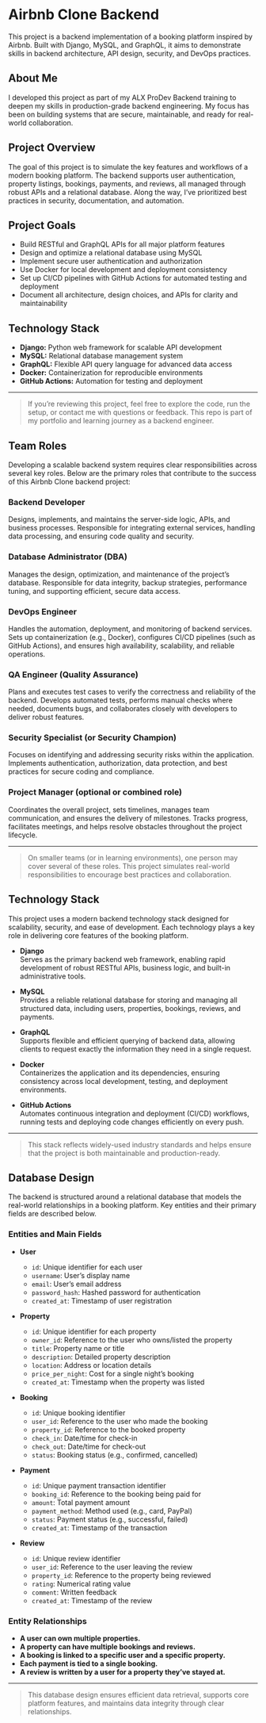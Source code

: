 # Airbnb Clone Backend

This project is a backend implementation of a booking platform inspired by Airbnb. Built with Django, MySQL, and GraphQL, it aims to demonstrate skills in backend architecture, API design, security, and DevOps practices.

## About Me

I developed this project as part of my ALX ProDev Backend training to deepen my skills in production-grade backend engineering. My focus has been on building systems that are secure, maintainable, and ready for real-world collaboration.

## Project Overview

The goal of this project is to simulate the key features and workflows of a modern booking platform. The backend supports user authentication, property listings, bookings, payments, and reviews, all managed through robust APIs and a relational database. Along the way, I’ve prioritized best practices in security, documentation, and automation.

## Project Goals

- Build RESTful and GraphQL APIs for all major platform features
- Design and optimize a relational database using MySQL
- Implement secure user authentication and authorization
- Use Docker for local development and deployment consistency
- Set up CI/CD pipelines with GitHub Actions for automated testing and deployment
- Document all architecture, design choices, and APIs for clarity and maintainability

## Technology Stack

- **Django:** Python web framework for scalable API development
- **MySQL:** Relational database management system
- **GraphQL:** Flexible API query language for advanced data access
- **Docker:** Containerization for reproducible environments
- **GitHub Actions:** Automation for testing and deployment

---

> If you’re reviewing this project, feel free to explore the code, run the setup, or contact me with questions or feedback. This repo is part of my portfolio and learning journey as a backend engineer.

## Team Roles

Developing a scalable backend system requires clear responsibilities across several key roles. Below are the primary roles that contribute to the success of this Airbnb Clone backend project:

### Backend Developer
Designs, implements, and maintains the server-side logic, APIs, and business processes. Responsible for integrating external services, handling data processing, and ensuring code quality and security.

### Database Administrator (DBA)
Manages the design, optimization, and maintenance of the project’s database. Responsible for data integrity, backup strategies, performance tuning, and supporting efficient, secure data access.

### DevOps Engineer
Handles the automation, deployment, and monitoring of backend services. Sets up containerization (e.g., Docker), configures CI/CD pipelines (such as GitHub Actions), and ensures high availability, scalability, and reliable operations.

### QA Engineer (Quality Assurance)
Plans and executes test cases to verify the correctness and reliability of the backend. Develops automated tests, performs manual checks where needed, documents bugs, and collaborates closely with developers to deliver robust features.

### Security Specialist (or Security Champion)
Focuses on identifying and addressing security risks within the application. Implements authentication, authorization, data protection, and best practices for secure coding and compliance.

### Project Manager (optional or combined role)
Coordinates the overall project, sets timelines, manages team communication, and ensures the delivery of milestones. Tracks progress, facilitates meetings, and helps resolve obstacles throughout the project lifecycle.

---

> On smaller teams (or in learning environments), one person may cover several of these roles. This project simulates real-world responsibilities to encourage best practices and collaboration.

## Technology Stack

This project uses a modern backend technology stack designed for scalability, security, and ease of development. Each technology plays a key role in delivering core features of the booking platform.

- **Django**  
  Serves as the primary backend web framework, enabling rapid development of robust RESTful APIs, business logic, and built-in administrative tools.

- **MySQL**  
  Provides a reliable relational database for storing and managing all structured data, including users, properties, bookings, reviews, and payments.

- **GraphQL**  
  Supports flexible and efficient querying of backend data, allowing clients to request exactly the information they need in a single request.

- **Docker**  
  Containerizes the application and its dependencies, ensuring consistency across local development, testing, and deployment environments.

- **GitHub Actions**  
  Automates continuous integration and deployment (CI/CD) workflows, running tests and deploying code changes efficiently on every push.

---

> This stack reflects widely-used industry standards and helps ensure that the project is both maintainable and production-ready.
## Database Design

The backend is structured around a relational database that models the real-world relationships in a booking platform. Key entities and their primary fields are described below.

### Entities and Main Fields

- **User**
  - `id`: Unique identifier for each user
  - `username`: User’s display name
  - `email`: User’s email address
  - `password_hash`: Hashed password for authentication
  - `created_at`: Timestamp of user registration

- **Property**
  - `id`: Unique identifier for each property
  - `owner_id`: Reference to the user who owns/listed the property
  - `title`: Property name or title
  - `description`: Detailed property description
  - `location`: Address or location details
  - `price_per_night`: Cost for a single night’s booking
  - `created_at`: Timestamp when the property was listed

- **Booking**
  - `id`: Unique booking identifier
  - `user_id`: Reference to the user who made the booking
  - `property_id`: Reference to the booked property
  - `check_in`: Date/time for check-in
  - `check_out`: Date/time for check-out
  - `status`: Booking status (e.g., confirmed, cancelled)

- **Payment**
  - `id`: Unique payment transaction identifier
  - `booking_id`: Reference to the booking being paid for
  - `amount`: Total payment amount
  - `payment_method`: Method used (e.g., card, PayPal)
  - `status`: Payment status (e.g., successful, failed)
  - `created_at`: Timestamp of the transaction

- **Review**
  - `id`: Unique review identifier
  - `user_id`: Reference to the user leaving the review
  - `property_id`: Reference to the property being reviewed
  - `rating`: Numerical rating value
  - `comment`: Written feedback
  - `created_at`: Timestamp of the review

### Entity Relationships

- **A user can own multiple properties.**
- **A property can have multiple bookings and reviews.**
- **A booking is linked to a specific user and a specific property.**
- **Each payment is tied to a single booking.**
- **A review is written by a user for a property they’ve stayed at.**

---

> This database design ensures efficient data retrieval, supports core platform features, and maintains data integrity through clear relationships.

